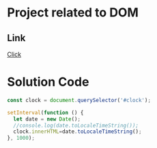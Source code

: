 # Project related to DOM

## Link

[Click](https://stackblitz.com/edit/dom-project-chaiaurcode-7cym8gja?file=3-DigitalClock%2Findex.html)

# Solution Code

```javascript
const clock = document.querySelector('#clock');

setInterval(function () {
  let date = new Date();
  //console.log(date.toLocaleTimeString());
  clock.innerHTML=date.toLocaleTimeString();
}, 1000);




```